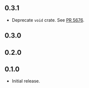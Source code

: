 ## 0.3.1

- Deprecate `void` crate.
  See [PR 5676](https://github.com/libp2p/rust-libp2p/pull/5676).

## 0.3.0

<!-- Update to libp2p-swarm v0.45.0 -->

## 0.2.0


## 0.1.0

- Initial release.
